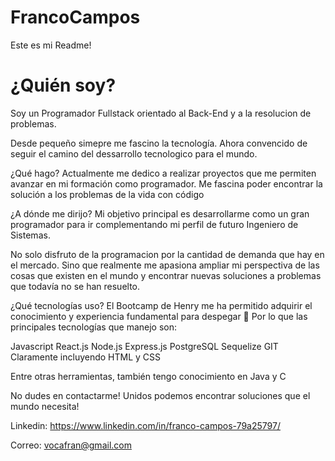 # FrancoCampos
Este es mi Readme!
# ¿Quién soy?
Soy un Programador Fullstack orientado al Back-End y a la resolucion de problemas.

Desde pequeño simepre me fascino la tecnología. Ahora convencido de seguir el camino del dessarrollo tecnologico para el mundo.

¿Qué hago?
Actualmente me dedico a realizar proyectos que me permiten avanzar en mi formación como programador. Me fascina poder encontrar la solución a los problemas de la vida con código

¿A dónde me dirijo?
Mi objetivo principal es desarrollarme como un gran programador para ir complementando mi perfil de futuro Ingeniero de Sistemas.

No solo disfruto de la programacion por la cantidad de demanda que hay en el mercado. Sino que realmente me apasiona ampliar mi perspectiva de las cosas que existen en el mundo y encontrar nuevas soluciones a problemas que todavía no se han resuelto.

¿Qué tecnologías uso?
El Bootcamp de Henry me ha permitido adquirir el conocimiento y experiencia fundamental para despegar 🚀 Por lo que las principales tecnologías que manejo son:

Javascript
React.js
Node.js
Express.js
PostgreSQL
Sequelize
GIT
Claramente incluyendo HTML y CSS

Entre otras herramientas, también tengo conocimiento en Java y C

No dudes en contactarme!
Unidos podemos encontrar soluciones que el mundo necesita!

Linkedin: https://www.linkedin.com/in/franco-campos-79a25797/

Correo: vocafran@gmail.com
